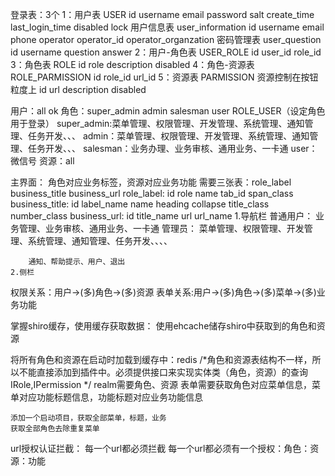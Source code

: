 登录表：3个
1：用户表 USER
        id username email password salt create_time last_login_time disabled lock
       用户信息表 user_information
        id username email phone operator operator_id operator_organzation
       密码管理表 user_question
       	id username question answer
2：用户-角色表 USER_ROLE
        id user_id role_id
3：角色表 ROLE
        id role description disabled
4：角色-资源表 ROLE_PARMISSION
        id role_id url_id
5：资源表 PARMISSION 资源控制在按钮粒度上
        id url description disabled

用户：all ok
角色：super_admin admin salesman user ROLE_USER（设定角色用于登录）
	super_admin:菜单管理、权限管理、开发管理、系统管理、通知管理、任务开发、、、
	admin：菜单管理、权限管理、开发管理、系统管理、通知管理、任务开发、、、
	salesman：业务办理、业务审核、通用业务、一卡通
	user：微信号
资源：all

主界面：
	角色对应业务标签，资源对应业务功能
	需要三张表：role_label  business_title business_url
	role_label:
		id role name tab_id span_class  
	business_title:
		id label_name name heading collapse title_class number_class 
	business_url:
		id title_name url url_name 
	1.导航栏
		普通用户：
			业务管理、业务审核、通用业务、一卡通
		管理员：
			菜单管理、权限管理、开发管理、系统管理、通知管理、任务开发、、、、
			
		通知、帮助提示、用户、退出
	2.侧栏

权限关系：用户->(多)角色->(多)资源
表单关系:用户->(多)角色->(多)菜单->(多)业务功能

掌握shiro缓存，使用缓存获取数据：
	使用ehcache储存shiro中获取到的角色和资源

将所有角色和资源在启动时加载到缓存中：redis
	/*角色和资源表结构不一样，所以不能直接添加到插件中。必须提供接口来实现实体类（角色，资源）的查询
	IRole,IPermission
	*/
	realm需要角色、资源
	表单需要获取角色对应菜单信息，菜单对应功能标题信息，功能标题对应业务功能信息
	
	添加一个启动项目，获取全部菜单，标题，业务
	获取全部角色去除重复菜单
	
url授权认证拦截：
	每一个url都必须拦截
	每一个url都必须有一个授权：角色：资源：功能
	
	